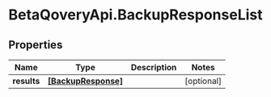 # BetaQoveryApi.BackupResponseList

## Properties

Name | Type | Description | Notes
------------ | ------------- | ------------- | -------------
**results** | [**[BackupResponse]**](BackupResponse.md) |  | [optional] 


